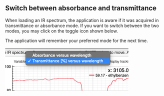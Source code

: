## Switch between absorbance and transmittance

When loading an IR spectrum, the application is aware if it was acquired in transmittance or absorbance mode. If you want to switch between the two modes, you may click on the toggle icon shown below. 

The application will remember your preferred mode for the next time.

<img src="switch.png">
